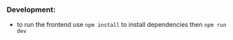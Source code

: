 ### Development:

- to run the frontend use `npm install` to install dependencies then `npm run dev`

